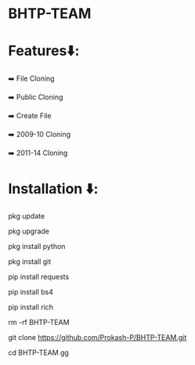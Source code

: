 # BHTP-TEAM 
# Features⬇️:

➡️ File Cloning

➡️ Public Cloning

➡️ Create File

➡️ 2009-10 Cloning

➡️ 2011-14 Cloning

# Installation ⬇️:

pkg update

pkg upgrade

pkg install python

pkg install git

pip install requests

pip install bs4

pip install rich

rm -rf BHTP-TEAM

git clone https://github.com/Prokash-P/BHTP-TEAM.git

cd BHTP-TEAM
gg
